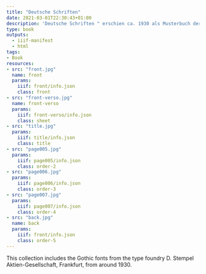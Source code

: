 ```yaml
---
title: "Deutsche Schriften"
date: 2021-03-01T22:30:43+01:00
description: 'Deutsche Schriften " erschien ca. 1930 als Musterbuch der Schriftgießerei D. Stempel Aktien-Gesellschaft, Frankfurt. <a class="worldcat" href="http://www.worldcat.org/oclc/724064772">&nbsp;</a>'
type: book
outputs:
  - iiif-manifest
  - html
tags:
- Book
resources:
- src: "front.jpg"
  name: front
  params:
    iiif: front/info.json
    class: front
- src: "front-verso.jpg"
  name: front-verso
  params:
    iiif: front-verso/info.json
    class: sheet
- src: "title.jpg"
  params:
    iiif: title/info.json
    class: title
- src: "page005.jpg"
  params:
    iiif: page005/info.json
    class: order-2
- src: "page006.jpg"
  params:
    iiif: page006/info.json
    class: order-3
- src: "page007.jpg"
  params:
    iiif: page007/info.json
    class: order-4
- src: "back.jpg"
  name: back
  params:
    iiif: front/info.json
    class: order-5
---
```

This collection includes the Gothic fonts from the type foundry D. Stempel Aktien-Gesellschaft, Frankfurt, from around 1930.
